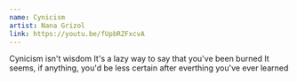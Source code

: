 ```yaml
---
name: Cynicism
artist: Nana Grizol
link: https://youtu.be/fUpbRZFxcvA
---
```


Cynicism isn't wisdom
It's a lazy way to say that you've been burned
It seems, if anything, you'd be less certain after everthing you've ever learned
